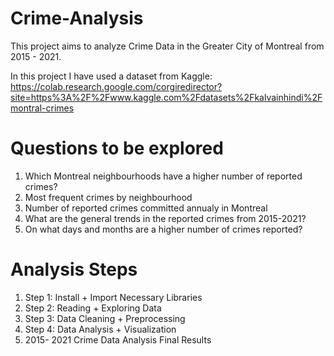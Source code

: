 # Crime-Analysis
This project aims to analyze Crime Data in the Greater City of Montreal from 2015 - 2021.

In this project I have used a dataset from Kaggle: https://colab.research.google.com/corgiredirector?site=https%3A%2F%2Fwww.kaggle.com%2Fdatasets%2Fkalvainhindi%2Fmontral-crimes

# Questions to be explored
1.  Which Montreal neighbourhoods have a higher number of reported crimes?
2.  Most frequent crimes by neighbourhood
3.  Number of reported crimes committed annualy in Montreal
4.  What are the general trends in the reported crimes from 2015-2021?
5.  On what days and months are a higher number of crimes reported?

# Analysis Steps
1.  Step 1: Install + Import Necessary Libraries
2.  Step 2: Reading + Exploring Data
3.  Step 3: Data Cleaning + Preprocessing
4.  Step 4: Data Analysis + Visualization
5.  2015- 2021 Crime Data Analysis Final Results
